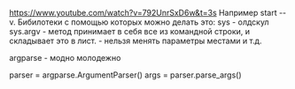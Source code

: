 https://www.youtube.com/watch?v=792UnrSxD6w&t=3s
Например start --v.
Бибилотеки с помощью которых можно делать это:
sys - олдскул
sys.argv - метод принимает в себя все из командной строки, и складывает это в лист. - нельзя менять параметры местами и т.д.

argparse - модно молодежно

parser = argparse.ArgumentParser()
args = parser.parse_args()